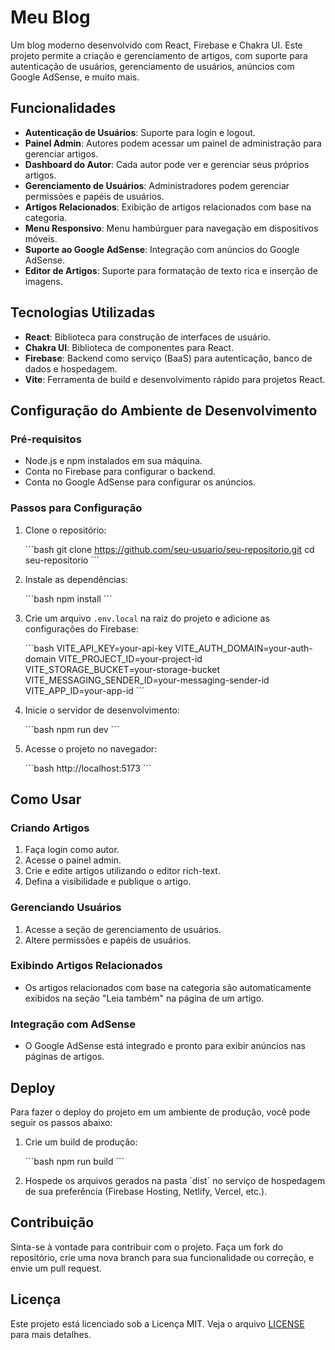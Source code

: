 
# Meu Blog

Um blog moderno desenvolvido com React, Firebase e Chakra UI. Este projeto permite a criação e gerenciamento de artigos, com suporte para autenticação de usuários, gerenciamento de usuários, anúncios com Google AdSense, e muito mais.

## Funcionalidades

- **Autenticação de Usuários**: Suporte para login e logout.
- **Painel Admin**: Autores podem acessar um painel de administração para gerenciar artigos.
- **Dashboard do Autor**: Cada autor pode ver e gerenciar seus próprios artigos.
- **Gerenciamento de Usuários**: Administradores podem gerenciar permissões e papéis de usuários.
- **Artigos Relacionados**: Exibição de artigos relacionados com base na categoria.
- **Menu Responsivo**: Menu hambúrguer para navegação em dispositivos móveis.
- **Suporte ao Google AdSense**: Integração com anúncios do Google AdSense.
- **Editor de Artigos**: Suporte para formatação de texto rica e inserção de imagens.

## Tecnologias Utilizadas

- **React**: Biblioteca para construção de interfaces de usuário.
- **Chakra UI**: Biblioteca de componentes para React.
- **Firebase**: Backend como serviço (BaaS) para autenticação, banco de dados e hospedagem.
- **Vite**: Ferramenta de build e desenvolvimento rápido para projetos React.

## Configuração do Ambiente de Desenvolvimento

### Pré-requisitos

- Node.js e npm instalados em sua máquina.
- Conta no Firebase para configurar o backend.
- Conta no Google AdSense para configurar os anúncios.

### Passos para Configuração

1. Clone o repositório:

   \`\`\`bash
   git clone https://github.com/seu-usuario/seu-repositorio.git
   cd seu-repositorio
   \`\`\`

2. Instale as dependências:

   \`\`\`bash
   npm install
   \`\`\`

3. Crie um arquivo `.env.local` na raiz do projeto e adicione as configurações do Firebase:

   \`\`\`bash
   VITE_API_KEY=your-api-key
   VITE_AUTH_DOMAIN=your-auth-domain
   VITE_PROJECT_ID=your-project-id
   VITE_STORAGE_BUCKET=your-storage-bucket
   VITE_MESSAGING_SENDER_ID=your-messaging-sender-id
   VITE_APP_ID=your-app-id
   \`\`\`

4. Inicie o servidor de desenvolvimento:

   \`\`\`bash
   npm run dev
   \`\`\`

5. Acesse o projeto no navegador:

   \`\`\`bash
   http://localhost:5173
   \`\`\`

## Como Usar

### Criando Artigos

1. Faça login como autor.
2. Acesse o painel admin.
3. Crie e edite artigos utilizando o editor rich-text.
4. Defina a visibilidade e publique o artigo.

### Gerenciando Usuários

1. Acesse a seção de gerenciamento de usuários.
2. Altere permissões e papéis de usuários.

### Exibindo Artigos Relacionados

- Os artigos relacionados com base na categoria são automaticamente exibidos na seção "Leia também" na página de um artigo.

### Integração com AdSense

- O Google AdSense está integrado e pronto para exibir anúncios nas páginas de artigos.

## Deploy

Para fazer o deploy do projeto em um ambiente de produção, você pode seguir os passos abaixo:

1. Crie um build de produção:

   \`\`\`bash
   npm run build
   \`\`\`

2. Hospede os arquivos gerados na pasta \`dist\` no serviço de hospedagem de sua preferência (Firebase Hosting, Netlify, Vercel, etc.).

## Contribuição

Sinta-se à vontade para contribuir com o projeto. Faça um fork do repositório, crie uma nova branch para sua funcionalidade ou correção, e envie um pull request.

## Licença

Este projeto está licenciado sob a Licença MIT. Veja o arquivo [LICENSE](LICENSE) para mais detalhes.
